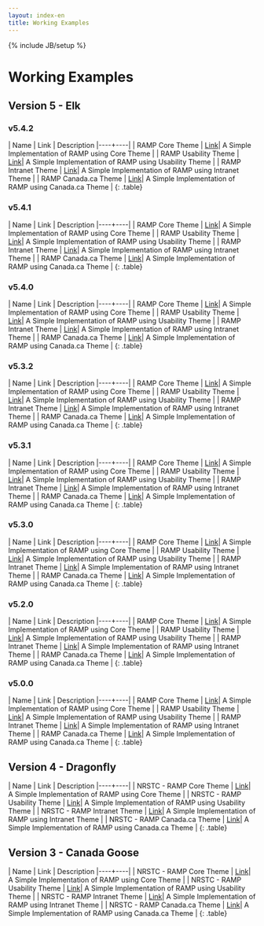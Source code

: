 ```yaml
---
layout: index-en
title: Working Examples
---
```

{% include JB/setup %}

# Working Examples

<div class="toc"></div>

## Version 5 - Elk

### v5.4.2

| Name | Link | Description
|----+----|
| RAMP Core Theme | [Link]({{BASE_PATH}}/demos/NRSTC/v5.4.2/ramp-pcar/ramp-en.html)| A Simple Implementation of RAMP using Core Theme |
| RAMP Usability Theme | [Link]({{BASE_PATH}}/demos/NRSTC/v5.4.2/ramp-theme-intranet/ramp-en.html)| A Simple Implementation of RAMP using Usability Theme |
| RAMP Intranet Theme | [Link]({{BASE_PATH}}/demos/NRSTC/v5.4.2/ramp-theme-intranet/ramp-en.html)| A Simple Implementation of RAMP using Intranet Theme |
| RAMP Canada.ca Theme | [Link]({{BASE_PATH}}/demos/NRSTC/v5.4.2/ramp-theme-canada/ramp-en.html)| A Simple Implementation of RAMP using Canada.ca Theme |
{: .table}

### v5.4.1

| Name | Link | Description
|----+----|
| RAMP Core Theme | [Link]({{BASE_PATH}}/demos/NRSTC/v5.4.1/ramp-pcar/ramp-en.html)| A Simple Implementation of RAMP using Core Theme |
| RAMP Usability Theme | [Link]({{BASE_PATH}}/demos/NRSTC/v5.4.1/ramp-theme-intranet/ramp-en.html)| A Simple Implementation of RAMP using Usability Theme |
| RAMP Intranet Theme | [Link]({{BASE_PATH}}/demos/NRSTC/v5.4.1/ramp-theme-intranet/ramp-en.html)| A Simple Implementation of RAMP using Intranet Theme |
| RAMP Canada.ca Theme | [Link]({{BASE_PATH}}/demos/NRSTC/v5.4.1/ramp-theme-canada/ramp-en.html)| A Simple Implementation of RAMP using Canada.ca Theme |
{: .table}

### v5.4.0

| Name | Link | Description
|----+----|
| RAMP Core Theme | [Link]({{BASE_PATH}}/demos/NRSTC/v5.4.0/ramp-pcar/ramp-en.html)| A Simple Implementation of RAMP using Core Theme |
| RAMP Usability Theme | [Link]({{BASE_PATH}}/demos/NRSTC/v5.4.0/ramp-theme-intranet/ramp-en.html)| A Simple Implementation of RAMP using Usability Theme |
| RAMP Intranet Theme | [Link]({{BASE_PATH}}/demos/NRSTC/v5.4.0/ramp-theme-intranet/ramp-en.html)| A Simple Implementation of RAMP using Intranet Theme |
| RAMP Canada.ca Theme | [Link]({{BASE_PATH}}/demos/NRSTC/v5.4.0/ramp-theme-canada/ramp-en.html)| A Simple Implementation of RAMP using Canada.ca Theme | 
{: .table}

### v5.3.2

| Name | Link | Description
|----+----|
| RAMP Core Theme | [Link]({{BASE_PATH}}/demos/NRSTC/v5.3.2/ramp-pcar/ramp-en.html)| A Simple Implementation of RAMP using Core Theme |
| RAMP Usability Theme | [Link]({{BASE_PATH}}/demos/NRSTC/v5.3.2/ramp-theme-intranet/ramp-en.html)| A Simple Implementation of RAMP using Usability Theme |
| RAMP Intranet Theme | [Link]({{BASE_PATH}}/demos/NRSTC/v5.3.2/ramp-theme-intranet/ramp-en.html)| A Simple Implementation of RAMP using Intranet Theme |
| RAMP Canada.ca Theme | [Link]({{BASE_PATH}}/demos/NRSTC/v5.3.2/ramp-theme-canada/ramp-en.html)| A Simple Implementation of RAMP using Canada.ca Theme |
{: .table}

### v5.3.1

| Name | Link | Description
|----+----|
| RAMP Core Theme | [Link]({{BASE_PATH}}/demos/NRSTC/v5.3.1/ramp-pcar/ramp-en.html)| A Simple Implementation of RAMP using Core Theme |
| RAMP Usability Theme | [Link]({{BASE_PATH}}/demos/NRSTC/v5.3.1/ramp-theme-intranet/ramp-en.html)| A Simple Implementation of RAMP using Usability Theme |
| RAMP Intranet Theme | [Link]({{BASE_PATH}}/demos/NRSTC/v5.3.1/ramp-theme-intranet/ramp-en.html)| A Simple Implementation of RAMP using Intranet Theme |
| RAMP Canada.ca Theme | [Link]({{BASE_PATH}}/demos/NRSTC/v5.3.1/ramp-theme-canada/ramp-en.html)| A Simple Implementation of RAMP using Canada.ca Theme |
{: .table}

### v5.3.0

| Name | Link | Description
|----+----|
| RAMP Core Theme | [Link]({{BASE_PATH}}/demos/NRSTC/v5.3.0/ramp-pcar/ramp-en.html)| A Simple Implementation of RAMP using Core Theme |
| RAMP Usability Theme | [Link]({{BASE_PATH}}/demos/NRSTC/v5.3.0/ramp-theme-intranet/ramp-en.html)| A Simple Implementation of RAMP using Usability Theme |
| RAMP Intranet Theme | [Link]({{BASE_PATH}}/demos/NRSTC/v5.3.0/ramp-theme-intranet/ramp-en.html)| A Simple Implementation of RAMP using Intranet Theme |
| RAMP Canada.ca Theme | [Link]({{BASE_PATH}}/demos/NRSTC/v5.3.0/ramp-theme-canada/ramp-en.html)| A Simple Implementation of RAMP using Canada.ca Theme |
{: .table}

### v5.2.0

| Name | Link | Description
|----+----|
| RAMP Core Theme | [Link]({{BASE_PATH}}/demos/NRSTC/v5.2.0/ramp-pcar/ramp-en.html)| A Simple Implementation of RAMP using Core Theme |
| RAMP Usability Theme | [Link]({{BASE_PATH}}/demos/NRSTC/v5.2.0/ramp-theme-intranet/ramp-en.html)| A Simple Implementation of RAMP using Usability Theme |
| RAMP Intranet Theme | [Link]({{BASE_PATH}}/demos/NRSTC/v5.2.0/ramp-theme-intranet/ramp-en.html)| A Simple Implementation of RAMP using Intranet Theme |
| RAMP Canada.ca Theme | [Link]({{BASE_PATH}}/demos/NRSTC/v5.2.0/ramp-theme-canada/ramp-en.html)| A Simple Implementation of RAMP using Canada.ca Theme |
{: .table}


### v5.0.0

| Name | Link | Description
|----+----|
| RAMP Core Theme | [Link]({{BASE_PATH}}/demos/NRSTC/5.0/core/ramp-en.html)| A Simple Implementation of RAMP using Core Theme |
| RAMP Usability Theme | [Link]({{BASE_PATH}}/demos/NRSTC/5.0/usability/ramp-en.html)| A Simple Implementation of RAMP using Usability Theme |
| RAMP Intranet Theme | [Link]({{BASE_PATH}}/demos/NRSTC/5.0/intranet/ramp-en.html)| A Simple Implementation of RAMP using Intranet Theme |
| RAMP Canada.ca Theme | [Link]({{BASE_PATH}}/demos/NRSTC/5.0/canada/ramp-en.html)| A Simple Implementation of RAMP using Canada.ca Theme |
{: .table}

## Version 4 - Dragonfly

| Name | Link | Description
|----+----|
| NRSTC - RAMP Core Theme | [Link]({{BASE_PATH}}/demos/NRSTC/4.0/core/ramp-en.html)| A Simple Implementation of RAMP using Core Theme |
| NRSTC - RAMP Usability Theme | [Link]({{BASE_PATH}}/demos/NRSTC/4.0/usability/ramp-en.html)| A Simple Implementation of RAMP using Usability Theme |
| NRSTC - RAMP Intranet Theme | [Link]({{BASE_PATH}}/demos/NRSTC/4.0/intranet/ramp-en.html)| A Simple Implementation of RAMP using Intranet Theme |
| NRSTC - RAMP Canada.ca Theme | [Link]({{BASE_PATH}}/demos/NRSTC/4.0/canada/ramp-en.html)| A Simple Implementation of RAMP using Canada.ca Theme |
{: .table}


## Version 3 - Canada Goose

| Name | Link | Description
|----+----|
| NRSTC - RAMP Core Theme | [Link]({{BASE_PATH}}/demos/NRSTC/3.0/core/ramp-en.html)| A Simple Implementation of RAMP using Core Theme |
| NRSTC - RAMP Usability Theme | [Link]({{BASE_PATH}}/demos/NRSTC/3.0/usability/ramp-en.html)| A Simple Implementation of RAMP using Usability Theme |
| NRSTC - RAMP Intranet Theme | [Link]({{BASE_PATH}}/demos/NRSTC/3.0/intranet/ramp-en.html)| A Simple Implementation of RAMP using Intranet Theme |
| NRSTC - RAMP Canada.ca Theme | [Link]({{BASE_PATH}}/demos/NRSTC/3.0/canada/ramp-en.html)| A Simple Implementation of RAMP using Canada.ca Theme |
{: .table}
